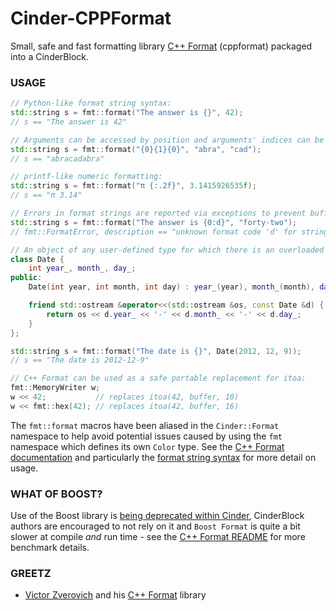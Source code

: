 
# Cinder-CPPFormat
Small, safe and fast formatting library [C++ Format](https://github.com/cppformat/cppformat) (cppformat) packaged into a CinderBlock.

### USAGE
```C++
// Python-like format string syntax:
std::string s = fmt::format("The answer is {}", 42);
// s == "The answer is 42"

// Arguments can be accessed by position and arguments' indices can be repeated:
std::string s = fmt::format("{0}{1}{0}", "abra", "cad");
// s == "abracadabra"

// printf-like numeric formatting:
std::string s = fmt::format("π {:.2f}", 3.1415926535f);
// s == "π 3.14"

// Errors in format strings are reported via exceptions to prevent buffer overflows:
std::string s = fmt::format("The answer is {0:d}", "forty-two");
// fmt::FormatError, description == "unknown format code 'd' for string"

// An object of any user-defined type for which there is an overloaded std::ostream insertion operator (operator<<) can be formatted
class Date {
    int year_, month_, day_;
public:
    Date(int year, int month, int day) : year_(year), month_(month), day_(day) {}

    friend std::ostream &operator<<(std::ostream &os, const Date &d) {
        return os << d.year_ << '-' << d.month_ << '-' << d.day_;
    }
};

std::string s = fmt::format("The date is {}", Date(2012, 12, 9));
// s == "The date is 2012-12-9"

// C++ Format can be used as a safe portable replacement for itoa:
fmt::MemoryWriter w;
w << 42;           // replaces itoa(42, buffer, 10)
w << fmt::hex(42); // replaces itoa(42, buffer, 16)
```

The `fmt::format` macros have been aliased in the `Cinder::Format` namespace to help avoid potential issues caused by using the `fmt` namespace which defines its own `Color` type. See the [C++ Format documentation](http://cppformat.github.io/1.1.0/index.html) and particularly the [format string syntax](http://cppformat.github.io/1.1.0/syntax.html) for more detail on usage.

### WHAT OF BOOST?
Use of the Boost library is [being deprecated within Cinder](https://forum.libcinder.org/topic/transitioning-to-cinder-0-9-0), CinderBlock authors are encouraged to not rely on it and `Boost Format` is quite a bit slower at compile _and_ run time - see the [C++ Format README](https://github.com/cppformat/cppformat#boost-format-library) for more benchmark details.

### GREETZ
- [Victor Zverovich](https://github.com/vitaut) and his [C++ Format](https://github.com/cppformat/cppformat) library
